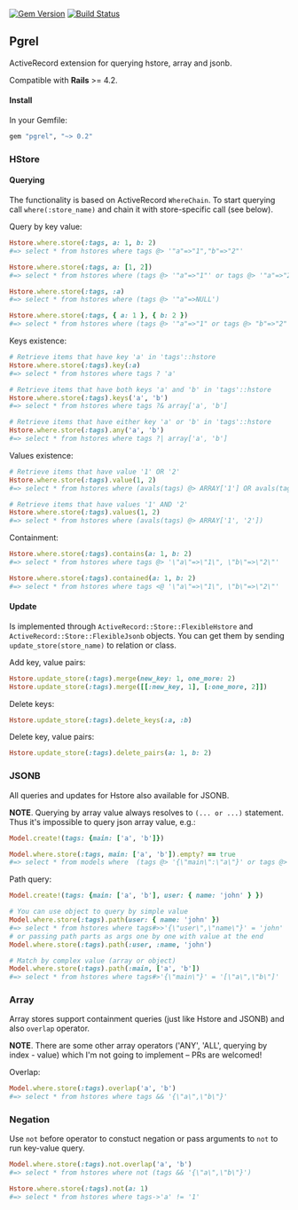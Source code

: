[![Gem Version](https://badge.fury.io/rb/pgrel.svg)](https://rubygems.org/gems/pgrel) [![Build Status](https://travis-ci.org/palkan/pgrel.svg?branch=master)](https://travis-ci.org/palkan/pgrel)

## Pgrel

ActiveRecord extension for querying hstore, array and jsonb.

Compatible with **Rails** >= 4.2.

#### Install

In your Gemfile:

```ruby
gem "pgrel", "~> 0.2"
```

### HStore

#### Querying

The functionality is based on ActiveRecord `WhereChain`. 
To start querying call `where(:store_name)` and chain it with store-specific call (see below).

Query by key value:

```ruby
Hstore.where.store(:tags, a: 1, b: 2)
#=> select * from hstores where tags @> '"a"=>"1","b"=>"2"'

Hstore.where.store(:tags, a: [1, 2])
#=> select * from hstores where (tags @> '"a"=>"1"' or tags @> '"a"=>"2"')

Hstore.where.store(:tags, :a)
#=> select * from hstores where (tags @> '"a"=>NULL')

Hstore.where.store(:tags, { a: 1 }, { b: 2 })
#=> select * from hstores where (tags @> '"a"=>"1" or tags @> "b"=>"2"')
```

Keys existence:

```ruby
# Retrieve items that have key 'a' in 'tags'::hstore
Hstore.where.store(:tags).key(:a)
#=> select * from hstores where tags ? 'a'

# Retrieve items that have both keys 'a' and 'b' in 'tags'::hstore
Hstore.where.store(:tags).keys('a', 'b')
#=> select * from hstores where tags ?& array['a', 'b']

# Retrieve items that have either key 'a' or 'b' in 'tags'::hstore
Hstore.where.store(:tags).any('a', 'b')
#=> select * from hstores where tags ?| array['a', 'b']
```

Values existence:

```ruby
# Retrieve items that have value '1' OR '2'
Hstore.where.store(:tags).value(1, 2)
#=> select * from hstores where (avals(tags) @> ARRAY['1'] OR avals(tags) @> ARRAY['2'] )

# Retrieve items that have values '1' AND '2'
Hstore.where.store(:tags).values(1, 2)
#=> select * from hstores where (avals(tags) @> ARRAY['1', '2'])
```

Containment:

```ruby
Hstore.where.store(:tags).contains(a: 1, b: 2)
#=> select * from hstores where tags @> '\"a\"=>\"1\", \"b\"=>\"2\"'

Hstore.where.store(:tags).contained(a: 1, b: 2)
#=> select * from hstores where tags <@ '\"a\"=>\"1\", \"b\"=>\"2\"'
```

#### Update

Is implemented through `ActiveRecord::Store::FlexibleHstore` and `ActiveRecord::Store::FlexibleJsonb`
objects. You can get them by sending `update_store(store_name)` to relation or class.

Add key, value pairs:

```ruby
Hstore.update_store(:tags).merge(new_key: 1, one_more: 2)
Hstore.update_store(:tags).merge([[:new_key, 1], [:one_more, 2]])
```

Delete keys:

```ruby
Hstore.update_store(:tags).delete_keys(:a, :b)
```

Delete key, value pairs:

```ruby
Hstore.update_store(:tags).delete_pairs(a: 1, b: 2)
```

### JSONB

All queries and updates for Hstore also available for JSONB.

**NOTE**. Querying by array value always resolves to `(... or ...)` statement. 
Thus it's impossible to query json array value, e.g.:

```ruby
Model.create!(tags: {main: ['a', 'b']})

Model.where.store(:tags, main: ['a', 'b']).empty? == true
#=> select * from models where  (tags @> '{\"main\":\"a\"}' or tags @> '{\"main\":\"b\"}')
```

Path query:

```ruby
Model.create!(tags: {main: ['a', 'b'], user: { name: 'john' } })

# You can use object to query by simple value
Model.where.store(:tags).path(user: { name: 'john' })
#=> select * from hstores where tags#>>'{\"user\",\"name\"}' = 'john'
# or passing path parts as args one by one with value at the end
Model.where.store(:tags).path(:user, :name, 'john')

# Match by complex value (array or object)
Model.where.store(:tags).path(:main, ['a', 'b'])
#=> select * from hstores where tags#>'{\"main\"}' = '[\"a\",\"b\"]'
```

### Array

Array stores support containment queries (just like Hstore and JSONB) and also `overlap` operator.

**NOTE**. There are some other array operators ('ANY', 'ALL', querying by index - value) which I'm not going to implement – PRs are welcomed!

Overlap:
```ruby
Model.where.store(:tags).overlap('a', 'b')
#=> select * from hstores where tags && '{\"a\",\"b\"}'
```

### Negation

Use `not` before operator to constuct negation or pass arguments to `not` to run key-value query.

```ruby
Model.where.store(:tags).not.overlap('a', 'b')
#=> select * from hstores where not (tags && '{\"a\",\"b\"}')

Hstore.where.store(:tags).not(a: 1)
#=> select * from hstores where tags->'a' != '1'
```

